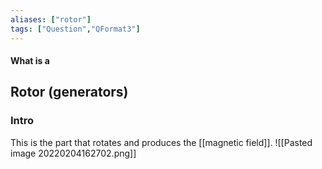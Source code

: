 ```yaml
---
aliases: ["rotor"]
tags: ["Question","QFormat3"]
---
```


#### What is a
## Rotor (generators)
### Intro
This is the part that rotates and produces the [[magnetic field]].
![[Pasted image 20220204162702.png]]

